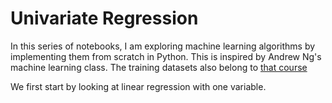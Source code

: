 # Univariate Regression

In this series of notebooks, I am exploring machine learning algorithms by implementing them from scratch in Python. This is inspired by Andrew Ng's machine learning class. The training datasets also belong to [that course](https://www.coursera.org/learn/machine-learning)

We first start by looking at linear regression with one variable. 
